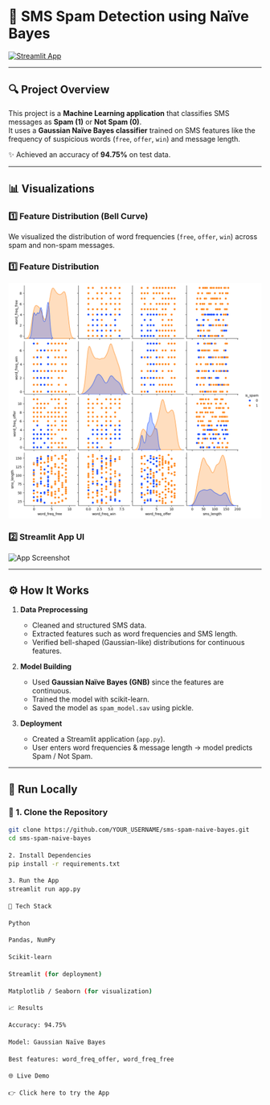 # 📩 SMS Spam Detection using Naïve Bayes  

[![Streamlit App](https://img.shields.io/badge/Live%20Demo-Streamlit-brightgreen?logo=streamlit)](YOUR_STREAMLIT_APP_LINK_HERE)

---

## 🔍 Project Overview
This project is a **Machine Learning application** that classifies SMS messages as **Spam (1)** or **Not Spam (0)**.  
It uses a **Gaussian Naïve Bayes classifier** trained on SMS features like the frequency of suspicious words (`free`, `offer`, `win`) and message length.  

✨ Achieved an accuracy of **94.75%** on test data.  

---

## 📊 Visualizations
### 1️⃣ Feature Distribution (Bell Curve)  
We visualized the distribution of word frequencies (`free`, `offer`, `win`) across spam and non-spam messages.  
### 1️⃣ Feature Distribution
![Feature Distribution](images/feature.png)


### 2️⃣ Streamlit App UI
![App Screenshot](images/app_screenshot.png)

---

## ⚙️ How It Works
1. **Data Preprocessing**  
   - Cleaned and structured SMS data.  
   - Extracted features such as word frequencies and SMS length.  
   - Verified bell-shaped (Gaussian-like) distributions for continuous features.  

2. **Model Building**  
   - Used **Gaussian Naïve Bayes (GNB)** since the features are continuous.  
   - Trained the model with scikit-learn.  
   - Saved the model as `spam_model.sav` using pickle.  

3. **Deployment**  
   - Created a Streamlit application (`app.py`).  
   - User enters word frequencies & message length → model predicts Spam / Not Spam.  

---

## 🚀 Run Locally

### 🔹 1. Clone the Repository
```bash
git clone https://github.com/YOUR_USERNAME/sms-spam-naive-bayes.git
cd sms-spam-naive-bayes

2. Install Dependencies
pip install -r requirements.txt

3. Run the App
streamlit run app.py

🧠 Tech Stack

Python

Pandas, NumPy

Scikit-learn

Streamlit (for deployment)

Matplotlib / Seaborn (for visualization)

📈 Results

Accuracy: 94.75%

Model: Gaussian Naïve Bayes

Best features: word_freq_offer, word_freq_free

🌐 Live Demo

👉 Click here to try the App